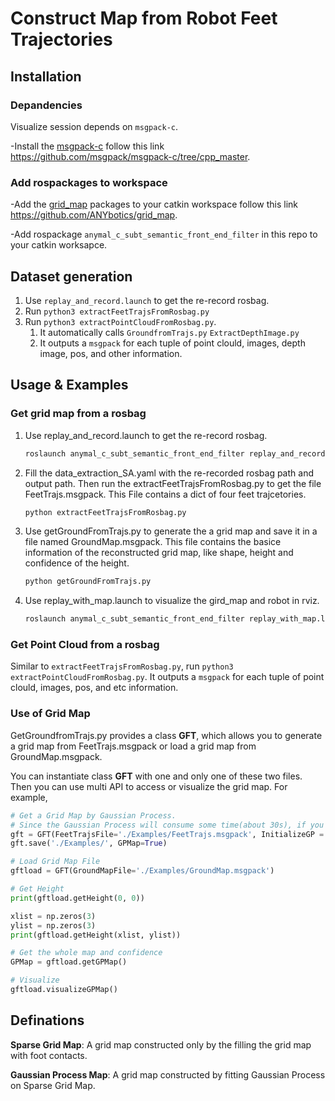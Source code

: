 # Construct Map from Robot Feet Trajectories

## Installation

### Depandencies
Visualize session depends on `msgpack-c`.

-Install the [msgpack-c](https://github.com/msgpack/msgpack-c/tree/cpp_master) follow this link https://github.com/msgpack/msgpack-c/tree/cpp_master.

### Add rospackages to workspace

-Add the [grid_map](https://github.com/ANYbotics/grid_map) packages to your catkin workspace follow this link https://github.com/ANYbotics/grid_map.


-Add rospackage `anymal_c_subt_semantic_front_end_filter` in this repo to your catkin worksapce.

## Dataset generation

1. Use `replay_and_record.launch` to get the re-record rosbag.
2. Run `python3 extractFeetTrajsFromRosbag.py`
3. Run `python3 extractPointCloudFromRosbag.py`. 
   1. It automatically calls `GroundfromTrajs.py` `ExtractDepthImage.py`
   2. It outputs a `msgpack` for each tuple of point clould, images, depth image, pos, and other information.


## Usage & Examples
### Get grid map from a rosbag

1. Use replay_and_record.launch to get the re-record rosbag. 
   
   ```bash
   roslaunch anymal_c_subt_semantic_front_end_filter replay_and_record.launch bagfile:='...' dumped_rosparameters:='...' path_map_darpa_tf_file:=~/SADocker/anymal_docker/anymal-darpa/map_darpa_transformation.txt robot:=chimera
   ```

2. Fill the data_extraction_SA.yaml with the re-recorded rosbag path and output path. Then run the extractFeetTrajsFromRosbag.py to get the file FeetTrajs.msgpack. This File contains a dict of four feet trajcetories. 
   
    ```bash
   python extractFeetTrajsFromRosbag.py
   ```

3. Use getGroundFromTrajs.py to generate the a grid map and save it in a file named GroundMap.msgpack. This file contains the basice information of the reconstructed grid map, like shape, height and confidence of the height.

    ```bash
   python getGroundFromTrajs.py
   ```

4. Use replay_with_map.launch to visualize the gird_map and robot in rviz.
   ```bash
   roslaunch anymal_c_subt_semantic_front_end_filter replay_with_map.launch bagfile:='...' dumped_rosparameters:='...' path_map_darpa_tf_file:=~/SADocker/anymal_docker/anymal-darpa/map_darpa_transformation.txt robot:=chimera map_file:='...'
   ```

### Get Point Cloud from a rosbag

Similar to `extractFeetTrajsFromRosbag.py`, run `python3 extractPointCloudFromRosbag.py`. It outputs a `msgpack` for each tuple of point clould, images, pos, and etc information.

### Use of Grid Map
GetGroundfromTrajs.py provides a class **GFT**, which allows you to generate a grid map from FeetTrajs.msgpack or load a grid map from GroundMap.msgpack. 

You can instantiate class **GFT** with one and only one of these two files. Then you can use multi API to access or visualize the grid map. For example, 

```python
# Get a Grid Map by Gaussian Process. 
# Since the Gaussian Process will consume some time(about 30s), if you only want to use a sparse grid map, you can also set InitializeGP = False and fit with Gaussian Process late by GFT::initializeGPMap().
gft = GFT(FeetTrajsFile='./Examples/FeetTrajs.msgpack', InitializeGP = True)
gft.save('./Examples/', GPMap=True)

# Load Grid Map File
gftload = GFT(GroundMapFile='./Examples/GroundMap.msgpack')

# Get Height
print(gftload.getHeight(0, 0))

xlist = np.zeros(3)
ylist = np.zeros(3)
print(gftload.getHeight(xlist, ylist))

# Get the whole map and confidence
GPMap = gftload.getGPMap()

# Visualize
gftload.visualizeGPMap()

```

## Definations

**Sparse Grid Map**: A grid map constructed only by the filling the grid map with foot contacts.

**Gaussian Process Map**: A grid map constructed by fitting Gaussian Process on Sparse Grid Map.